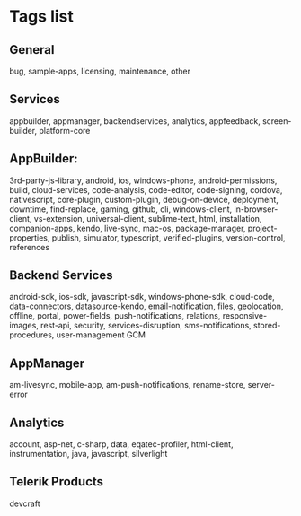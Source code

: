 # Tags list
## General
bug,
sample-apps,
licensing,
maintenance,
other

## Services
appbuilder,
appmanager,
backendservices,
analytics,
appfeedback,
screen-builder,
platform-core

## AppBuilder:
3rd-party-js-library,
android,
ios,
windows-phone,
android-permissions,
build,
cloud-services,
code-analysis,
code-editor,
code-signing,
cordova,
nativescript,
core-plugin,
custom-plugin,
debug-on-device,
deployment,
downtime,
find-replace,
gaming,
github,
cli,
windows-client,
in-browser-client,
vs-extension,
universal-client,
sublime-text,
html,
installation,
companion-apps,
kendo,
live-sync,
mac-os,
package-manager,
project-properties,
publish,
simulator,
typescript,
verified-plugins,
version-control,
references


## Backend Services
android-sdk,
ios-sdk,
javascript-sdk,
windows-phone-sdk,
cloud-code,
data-connectors,
datasource-kendo,
email-notification,
files,
geolocation,
offline,
portal,
power-fields,
push-notifications,
relations,
responsive-images,
rest-api,
security,
services-disruption,
sms-notifications,
stored-procedures,
user-management
GCM

## AppManager
am-livesync,
mobile-app,
am-push-notifications,
rename-store,
server-error

<!-- Not sure if we need these -->
## Analytics
account,
asp-net,
c-sharp,
data,
eqatec-profiler,
html-client,
instrumentation,
java,
javascript,
silverlight

## Telerik Products
devcraft